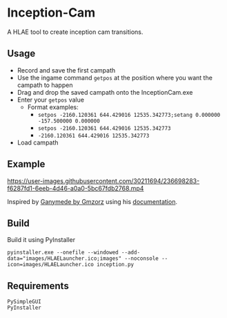 # Inception-Cam
A HLAE tool to create inception cam transitions.

## Usage
* Record and save the first campath
* Use the ingame command `getpos` at the position where you want the campath to happen
* Drag and drop the saved campath onto the InceptionCam.exe
* Enter your `getpos` value 
   - Format examples:
      - `setpos -2160.120361 644.429016 12535.342773;setang 0.000000 -157.500000 0.000000`
      - `setpos -2160.120361 644.429016 12535.342773`
      - `-2160.120361 644.429016 12535.342773`
* Load campath


## Example
https://user-images.githubusercontent.com/30211694/236698283-f6287fd1-6eeb-4d46-a0a0-5bc67fdb2768.mp4

Inspired by [Ganymede by Gmzorz](https://youtu.be/OKpI_Ea48Wo) using his [documentation](http://gmzorz.com/inception).

## Build
Build it using PyInstaller
```
pyinstaller.exe --onefile --windowed --add-data="images/HLAELauncher.ico;images" --noconsole --icon=images/HLAELauncher.ico inception.py
```

## Requirements
```
PySimpleGUI
PyInstaller
```
